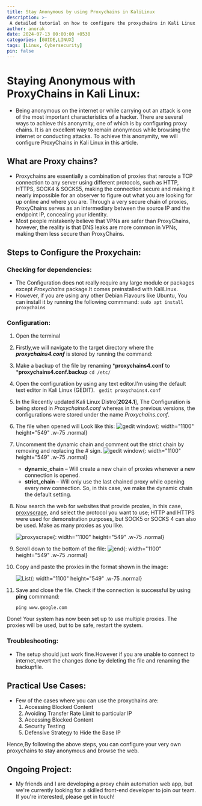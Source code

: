 ```yaml
---
title: Stay Anonymous by using Proxychains in KaliLinux
description: >-
 A detailed tutorial on how to configure the proxychains in Kali Linux
author: anorak
date: 2024-07-13 00:00:00 +0530
categories: [GUIDE,LINUX]
tags: [Linux, Cybersecurity]
pin: false
---
```

# Staying Anonymous with ProxyChains in Kali Linux:
- Being anonymous on the internet or while carrying out an attack is one of the most important characteristics of a hacker. There are several ways to achieve this anonymity, one of which is by configuring proxy chains.
  It is an excellent way to remain anonymous while browsing the internet or conducting attacks. To achieve this anonymity, we will configure ProxyChains in Kali Linux in this article. 

## What are Proxy chains?
- Proxychains are essentially a combination of proxies that reroute a TCP connection to any server using different protocols, such as HTTP, HTTPS, SOCK4 & SOCKS5, making the connection secure and making it nearly impossible for an observer to figure out what you are looking for up online and where you are. Through a very secure chain of proxies, ProxyChains serves as an intermediary between the source IP and the endpoint IP, concealing your identity.
- Most people mistakenly believe that VPNs are safer than ProxyChains, however, the reality is that DNS leaks are more common in VPNs, making them less secure than ProxyChains.

## Steps to Configure the Proxychain:

### Checking for dependencies:
   
  - The Configuration does not really require any large module or packages except *Proxychains* package.It comes preinstalled with KaliLinux.
  - However, if you are using any other Debian Flavours like Ubuntu, You can install it by running the following commmand:
    ```sudo apt install proxychains```

### Configuration:
   
   1.  Open the terminal
   2.  Firstly,we will navigate to the target directory where the ***proxychains4.conf*** is stored by running the command:
   3.  Make a backup of the file by renaming ***proxychains4.conf** to ***proxychains4.conf.backup**
    ``` cd /etc/ ```

   5.  Open the configuratiion by using any text editor.I'm using the default text editor in Kali Linux (GEDIT).
      ``` gedit proxychains4.conf```

  6.  In the Recently updated Kali Linux Distro[**2024.1**], The Configuration is being stored in *Proxychains4.conf* whereas in the previous versions, the configurations were stored under the name *Proxychains.conf*.
      
  7.  The file when opened will Look like this:
      ![gedit window](/assets/img/202407/geditwindow.jpg){: width="1100" height="549" .w-75 .normal}
  
  8.  Uncomment the dynamic chain and comment out the strict chain by removing and replacing the # sign.
      ![gedit window](/assets/img/202407/chain.png){: width="1100" height="549" .w-75 .normal}
        
      - **dynamic_chain** – Will create a new chain of proxies whenever a new connection is opened.
      - **strict_chain** – Will only use the last chained proxy while opening every new connection.
        So, in this case, we make the dynamic chain the default setting.
     
  9. Now search the web for websites that provide proxies, in this case, [proxyscrape](https://proxyscrape.com/free-proxy-list),
       and select the protocol you want to use; HTTP and HTTPS were used for demonstration purposes, but SOCK5 or SOCKS 4 can also be used. Make as many proxies as you like.
  
        ![proxyscrape](/assets/img/202407/proxyscrape.png){: width="1100" height="549" .w-75 .normal}
  
  10. Scroll down to the bottom of the file:
          ![end](/assets/img/202407/bottom.jpg){: width="1100" height="549" .w-75 .normal}
  
  11. Copy and paste the proxies in the format shown in the image:
      
       ![List](/assets/img/202407/copynpaste.jpg){: width="1100" height="549" .w-75 .normal}
  13. Save and close the file. Check if the connection is successful by using **ping** commmand:

        ```ping www.google.com```
  
  Done! Your system has now been set up to use multiple proxies. The proxies will be used, but to be safe, restart the system.
  

### Troubleshooting:

- The setup should just work fine.However if you are unable to connect to internet,revert the changes done by deleting the file and renaming the backupfile.

## Practical Use Cases:
- Few of the cases where you can use the proxychains are:
  1. Accessing Blocked Content
  2. Avoiding Transfer Rate Limit to particular IP
  3. Accessing Blocked Content
  4. Security Testing
  5. Defensive Strategy to Hide the Base IP

Hence,By following the above steps, you can configure your very own proxychains to stay anonymous and browse the web.

## Ongoing Project:
- My friends and I are developing a proxy chain automation web app, but we're currently looking for a skilled front-end developer to join our team. If you're interested, please get in touch!









